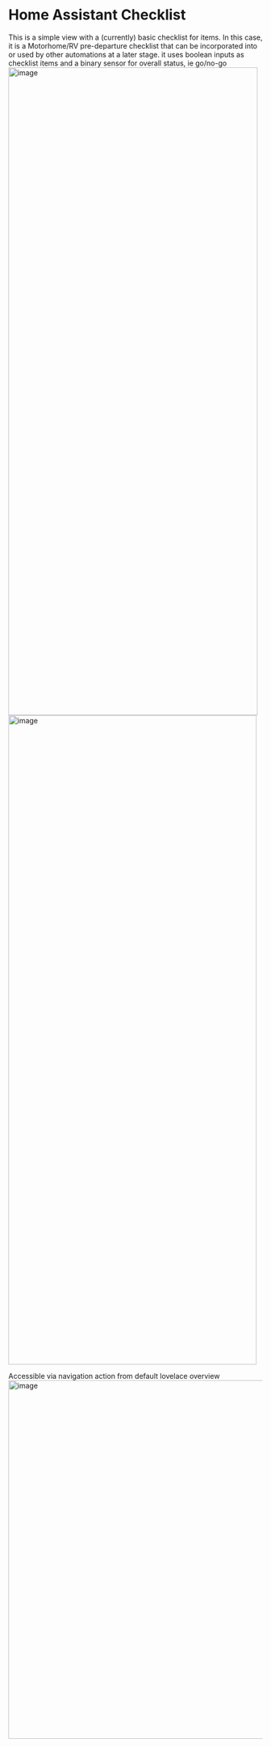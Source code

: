 # Home Assistant Checklist

This is a simple view with a (currently) basic checklist for items. In this case, it is a Motorhome/RV pre-departure checklist that can be incorporated into or used by other automations at a later stage.
it uses boolean inputs as checklist items and a binary sensor for overall status, ie go/no-go
<img width="494" height="1281" alt="image" src="https://github.com/user-attachments/assets/b9d96c40-d8c1-4f25-9c9d-b511ea6b393a" />
<img width="492" height="1284" alt="image" src="https://github.com/user-attachments/assets/67429a96-3a3f-44c0-a91b-9d026c20ded7" />

Accessible via navigation action from default lovelace overview
<img width="1188" height="709" alt="image" src="https://github.com/user-attachments/assets/6bd2a437-fd5d-4140-8169-5d97940f7609" />
